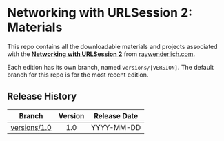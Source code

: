 # Networking with URLSession 2: Materials

This repo contains all the downloadable materials and projects associated with the **[Networking with URLSession 2](https://www.raywenderlich.com/library)** from [raywenderlich.com](https://www.raywenderlich.com).

Each edition has its own branch, named `versions/[VERSION]`. The default branch for this repo is for the most recent edition.

## Release History

| Branch                                                                                  | Version | Release Date |
| --------------------------------------------------------------------------------------- |:-------:|:------------:|
| [versions/1.0](https://github.com/raywenderlich/video-nurls2-materials/tree/versions/1.0) | 1.0     | YYYY-MM-DD   |
